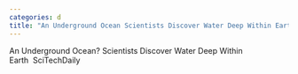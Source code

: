 ```yaml
---
categories: d
title: "An Underground Ocean Scientists Discover Water Deep Within Earth  SciTechDaily"
---
```

An Underground Ocean? Scientists Discover Water Deep Within Earth&nbsp;&nbsp;SciTechDaily